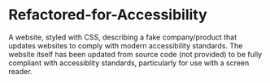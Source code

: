# Refactored-for-Accessibility
A website, styled with CSS, describing a fake company/product that updates websites to comply with modern accessibility standards. The website itself has been updated from source code (not provided) to be fully compliant with accessiblity standards, particularly for use with a screen reader.